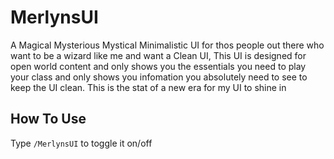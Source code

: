 # MerlynsUI

A Magical Mysterious Mystical Minimalistic UI for thos people out there who want to be a wizard like me and want a Clean UI, This UI is designed for open world content and only shows you the essentials you need to play your class and only shows you infomation you absolutely need to see to keep the UI clean. This is the stat of a new era for my UI to shine in 

## How To Use

Type `/MerlynsUI` to toggle it on/off
